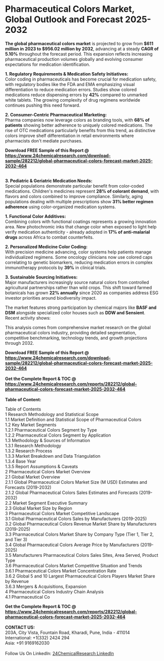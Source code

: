<h1>Pharmaceutical Colors Market, Global Outlook and Forecast 2025-2032</h1><p><strong>The global pharmaceutical colors market</strong> is projected to grow from <strong>$611 million in 2023 to $956.02 million by 2032</strong>, advancing at a steady <strong>CAGR of 5.10%</strong> throughout the forecast period. This expansion reflects increasing pharmaceutical production volumes globally and evolving consumer expectations for medication identification.</p><p><strong>1. Regulatory Requirements &amp; Medication Safety Initiatives:</strong><br>
Color coding in pharmaceuticals has become crucial for medication safety, with regulatory bodies like the FDA and EMA emphasizing visual differentiation to reduce medication errors. Studies show colored medications reduce dispensing errors by <strong>42%</strong> compared to unmarked white tablets. The growing complexity of drug regimens worldwide continues pushing this need forward.</p><p><strong>2. Consumer-Centric Pharmaceutical Marketing:</strong><br>
Pharma companies now leverage colors as branding tools, with <strong>68% of patients</strong> showing better adherence to uniquely colored medications. The rise of OTC medications particularly benefits from this trend, as distinctive colors improve shelf differentiation in retail environments where pharmacists don't mediate purchases.</p><div><b>Download FREE Sample of this Report @ 
            <a href="https://www.24chemicalresearch.com/download-sample/282212/global-pharmaceutical-colors-forecast-market-2025-2032-464">
            https://www.24chemicalresearch.com/download-sample/282212/global-pharmaceutical-colors-forecast-market-2025-2032-464</a></b></div><br><p><strong>3. Pediatric &amp; Geriatric Medication Needs:</strong><br>
Special populations demonstrate particular benefit from color-coded medications. Children's medicines represent <strong>28% of colorant demand</strong>, with flavors and colors combined to improve compliance. Similarly, aging populations dealing with multiple prescriptions show <strong>31% better regimen adherence</strong> using color-organized medication systems.</p><p><strong>1. Functional Color Additives:</strong><br>
Combining colors with functional coatings represents a growing innovation area. New photochromic inks that change color when exposed to light help verify medication authenticity - already adopted in <strong>17% of anti-malarial drugs</strong> across Africa to combat counterfeits.</p><p><strong>2. Personalized Medicine Color Coding:</strong><br>
With precision medicine advancing, color systems help patients manage individualized regimens. Some oncology clinicians now use colored caps correlating to genetic biomarkers, reducing medication errors in complex immunotherapy protocols by <strong>39%</strong> in clinical trials.</p><p><strong>3. Sustainable Sourcing Initiatives:</strong><br>
Major manufacturers increasingly source natural colors from controlled agricultural partnerships rather than wild crops. This shift toward farmed botanicals has grown <strong>22% annually</strong> since 2020 as companies address ESG investor priorities around biodiversity impact.</p><p>The market features strong participation by chemical majors like <strong>BASF and DSM</strong> alongside specialized color houses such as <strong>DDW and Sensient</strong>. Recent activity shows:</p><p>This analysis comes from comprehensive market research on the global pharmaceutical colors industry, providing detailed segmentation, competitive benchmarking, technology trends, and growth projections through 2032.</p><div><b>Download FREE Sample of this Report @ 
            <a href="https://www.24chemicalresearch.com/download-sample/282212/global-pharmaceutical-colors-forecast-market-2025-2032-464">
            https://www.24chemicalresearch.com/download-sample/282212/global-pharmaceutical-colors-forecast-market-2025-2032-464</a></b></div><br><div><b>Get the Complete Report & TOC @ 
            <a href="https://www.24chemicalresearch.com/reports/282212/global-pharmaceutical-colors-forecast-market-2025-2032-464">
            https://www.24chemicalresearch.com/reports/282212/global-pharmaceutical-colors-forecast-market-2025-2032-464</a></b></div><br>
            <b>Table of Content:</b><p>Table of Contents<br />
1 Research Methodology and Statistical Scope<br />
1.1 Market Definition and Statistical Scope of Pharmaceutical Colors<br />
1.2 Key Market Segments<br />
1.2.1 Pharmaceutical Colors Segment by Type<br />
1.2.2 Pharmaceutical Colors Segment by Application<br />
1.3 Methodology & Sources of Information<br />
1.3.1 Research Methodology<br />
1.3.2 Research Process<br />
1.3.3 Market Breakdown and Data Triangulation<br />
1.3.4 Base Year<br />
1.3.5 Report Assumptions & Caveats<br />
2 Pharmaceutical Colors Market Overview<br />
2.1 Global Market Overview<br />
2.1.1 Global Pharmaceutical Colors Market Size (M USD) Estimates and Forecasts (2019-2032)<br />
2.1.2 Global Pharmaceutical Colors Sales Estimates and Forecasts (2019-2032)<br />
2.2 Market Segment Executive Summary<br />
2.3 Global Market Size by Region<br />
3 Pharmaceutical Colors Market Competitive Landscape<br />
3.1 Global Pharmaceutical Colors Sales by Manufacturers (2019-2025)<br />
3.2 Global Pharmaceutical Colors Revenue Market Share by Manufacturers (2019-2025)<br />
3.3 Pharmaceutical Colors Market Share by Company Type (Tier 1, Tier 2, and Tier 3)<br />
3.4 Global Pharmaceutical Colors Average Price by Manufacturers (2019-2025)<br />
3.5 Manufacturers Pharmaceutical Colors Sales Sites, Area Served, Product Type<br />
3.6 Pharmaceutical Colors Market Competitive Situation and Trends<br />
3.6.1 Pharmaceutical Colors Market Concentration Rate<br />
3.6.2 Global 5 and 10 Largest Pharmaceutical Colors Players Market Share by Revenue<br />
3.6.3 Mergers & Acquisitions, Expansion<br />
4 Pharmaceutical Colors Industry Chain Analysis<br />
4.1 Pharmaceutical Co</p><div><b>Get the Complete Report & TOC @ 
            <a href="https://www.24chemicalresearch.com/reports/282212/global-pharmaceutical-colors-forecast-market-2025-2032-464">
            https://www.24chemicalresearch.com/reports/282212/global-pharmaceutical-colors-forecast-market-2025-2032-464</a></b></div><br><b>CONTACT US:</b><br>
            203A, City Vista, Fountain Road, Kharadi, Pune, India - 411014<br>
            International: +1(332) 2424 294<br>
            Asia: +91 9169162030 <br><br>
            Follow Us On LinkedIn: <a href="https://www.linkedin.com/company/24chemicalresearch/">24ChemicalResearch LinkedIn</a>